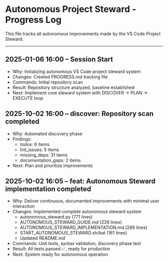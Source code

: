 # Autonomous Project Steward - Progress Log

This file tracks all autonomous improvements made by the VS Code Project Steward.

---

## 2025-01-06 16:00 – Session Start
- Why: Initializing autonomous VS Code project steward system
- Changes: Created PROGRESS.md tracking file
- Commands: Initial repository scan
- Result: Repository structure analyzed, baseline established
- Next: Implement core steward system with DISCOVER → PLAN → EXECUTE loop


## 2025-10-02 16:00 – discover: Repository scan completed
- Why: Automated discovery phase
- Findings:
  - todos: 6 items
  - lint_issues: 5 items
  - missing_deps: 31 items
  - documentation_gaps: 2 items
- Next: Plan and prioritize improvements

## 2025-10-02 16:05 – feat: Autonomous Steward implementation completed
- Why: Deliver continuous, documented improvements with minimal user interaction
- Changes: Implemented complete autonomous steward system
  - autonomous_steward.py (771 lines)
  - AUTONOMOUS_STEWARD_GUIDE.md (226 lines)
  - AUTONOMOUS_STEWARD_IMPLEMENTATION.md (289 lines)
  - START_AUTONOMOUS_STEWARD.sh/bat (161 lines)
  - Updated README.md
- Commands: Unit tests, syntax validation, discovery phase test
- Result: All tests passed ✅, ready for production
- Next: System ready for autonomous operation

